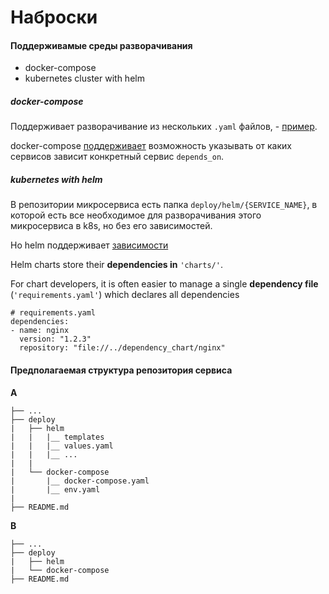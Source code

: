 # Наброски

#### Поддерживамые среды разворачивания 

* docker-compose
* kubernetes cluster with helm 

##### docker-compose

Поддерживает разворачивание из нескольких `.yaml` файлов, - [пример](example/docker-compose).  

docker-compose [поддерживает](https://docs.docker.com/compose/compose-file/#depends_on) возможность указывать от каких
 сервисов зависит конкретный сервис `depends_on`. 
 
##### kubernetes with helm
 
В репозитории микросервиса есть папка `deploy/helm/{SERVICE_NAME}`, в которой есть все необходимое для разворачивания
этого микросервиса в k8s, но без его зависимостей.

Но helm поддерживает [зависимости](https://github.com/helm/helm/blob/master/docs/helm/helm_dependency.md)

Helm charts store their **dependencies in** `'charts/'`. 

For chart developers, it is often easier to manage a single
**dependency file** (`'requirements.yaml'`) which declares all dependencies
 
```
# requirements.yaml
dependencies:
- name: nginx
  version: "1.2.3"
  repository: "file://../dependency_chart/nginx"
```

#### Предполагаемая структура репозитория сервиса

**A**
```
├── ...
├── deploy
|   ├── helm
|   |   |__ templates
|   |   |__ values.yaml
|   |   |__ ...
|   |
|   └── docker-compose
|       |__ docker-compose.yaml
|       |__ env.yaml
|
├── README.md
```

**B**
```
├── ...
├── deploy
|   ├── helm
|   └── docker-compose
├── README.md
```
